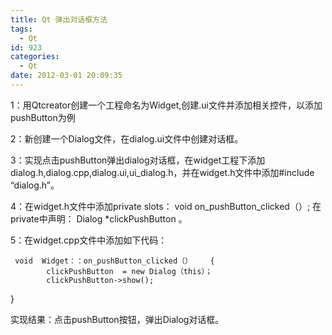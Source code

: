 ```yaml
---
title: Qt 弹出对话框方法
tags:
  - Qt
id: 923
categories:
  - Qt
date: 2012-03-01 20:09:35
---
```


1：用Qtcreator创建一个工程命名为Widget,创建.ui文件并添加相关控件，以添加pushButton为例

2：新创建一个Dialog文件，在dialog.ui文件中创建对话框。

3：实现点击pushButton弹出dialog对话框，在widget工程下添加dialog.h,dialog.cpp,dialog.ui,ui_dialog.h，并在widget.h文件中添加#include “dialog.h”。

4：在widget.h文件中添加private slots： void  on_pushButton_clicked（）;    在private中声明： Dialog  *clickPushButton 。

5：在widget.cpp文件中添加如下代码：

     void  Widget：：on_pushButton_clicked（）    {
            clickPushButton  = new Dialog（this）；
            clickPushButton->show();
  }

实现结果：点击pushButton按钮，弹出Dialog对话框。